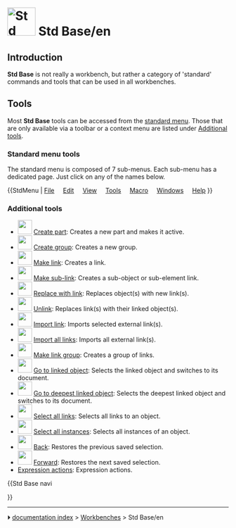 # <img alt="Std Base icon" src=images/Freecad.svg  style="width:64px;"> Std Base/en




## Introduction

**Std Base** is not really a workbench, but rather a category of \'standard\' commands and tools that can be used in all workbenches.

## Tools

Most **Std Base** tools can be accessed from the [standard menu](Standard_Menu.md). Those that are only available via a toolbar or a context menu are listed under [Additional tools](#Additional_tools.md).

### Standard menu tools 

The standard menu is composed of 7 sub-menus. Each sub-menu has a dedicated page. Just click on any of the names below.


{{StdMenu
|
[File](Std_File_Menu.md)
&nbsp;&nbsp;&nbsp;
[Edit](Std_Edit_Menu.md)
&nbsp;&nbsp;&nbsp;
[View](Std_View_Menu.md)
&nbsp;&nbsp;&nbsp;
[Tools](Std_Tools_Menu.md)
&nbsp;&nbsp;&nbsp;
[Macro](Std_Macro_Menu.md)
&nbsp;&nbsp;&nbsp;
[Windows](Std_Windows_Menu.md)
&nbsp;&nbsp;&nbsp;
[Help](Std_Help_Menu.md)
}}

### Additional tools 

-   <img alt="" src=images/Std_Part.svg  style="width:32px;"> [Create part](Std_Part.md): Creates a new part and makes it active.
-   <img alt="" src=images/Std_Group.svg  style="width:32px;"> [Create group](Std_Group.md): Creates a new group.
-   <img alt="" src=images/Std_LinkMake.svg  style="width:32px;"> [Make link](Std_LinkMake.md): Creates a link.
-   <img alt="" src=images/Std_LinkMakeRelative.svg  style="width:32px;"> [Make sub-link](Std_LinkMakeRelative.md): Creates a sub-object or sub-element link.
-   <img alt="" src=images/Std_LinkReplace.svg  style="width:32px;"> [Replace with link](Std_LinkReplace.md): Replaces object(s) with new link(s).
-   <img alt="" src=images/Std_LinkUnlink.svg  style="width:32px;"> [Unlink](Std_LinkUnlink.md): Replaces link(s) with their linked object(s).
-   <img alt="" src=images/Std_LinkImport.svg  style="width:32px;"> [Import link](Std_LinkImport.md): Imports selected external link(s).
-   <img alt="" src=images/Std_LinkImportAll.svg  style="width:32px;"> [Import all links](Std_LinkImportAll.md): Imports all external link(s).
-   <img alt="" src=images/Std_LinkMakeGroup.svg  style="width:32px;"> [Make link group](Std_LinkMakeGroup.md): Creates a group of links.
-   <img alt="" src=images/Std_LinkSelectLinked.svg  style="width:32px;"> [Go to linked object](Std_LinkSelectLinked.md): Selects the linked object and switches to its document.
-   <img alt="" src=images/Std_LinkSelectLinkedFinal.svg  style="width:32px;"> [Go to deepest linked object](Std_LinkSelectLinkedFinal.md): Selects the deepest linked object and switches to its document.
-   <img alt="" src=images/Std_LinkSelectAllLinks.svg  style="width:32px;"> [Select all links](Std_LinkSelectAllLinks.md): Selects all links to an object.
-   <img alt="" src=images/Std_TreeSelectAllInstances.svg  style="width:32px;"> [Select all instances](Std_TreeSelectAllInstances.md): Selects all instances of an object.
-   <img alt="" src=images/Std_SelBack.svg  style="width:32px;"> [Back](Std_SelBack.md): Restores the previous saved selection.
-   <img alt="" src=images/Std_SelForward.svg  style="width:32px;"> [Forward](Std_SelForward.md): Restores the next saved selection.
-   [Expression actions](Std_Expressions.md): Expression actions.





{{Std Base navi

}}



---
⏵ [documentation index](../README.md) > [Workbenches](Category_Workbenches.md) > Std Base/en
